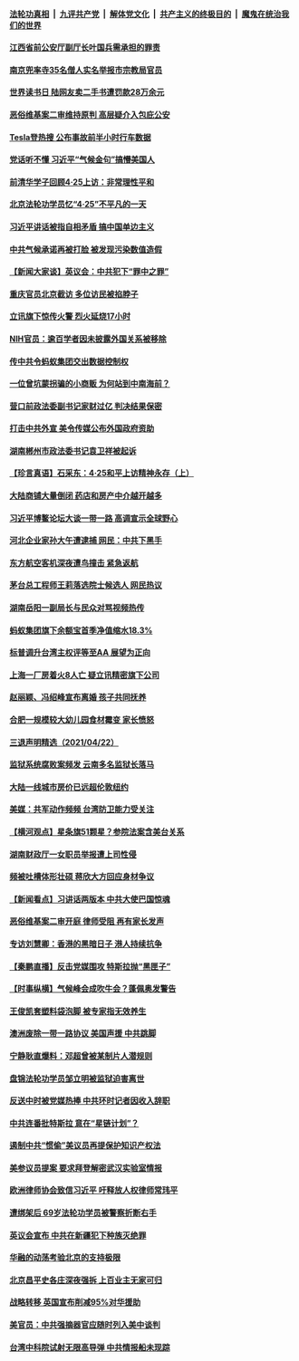 ####  [法轮功真相](../../../../basic/blob/master/README.md?t=04240501) &nbsp;|&nbsp; [九评共产党](../../../../9ping.md/blob/master/README.md?t=04240501) &nbsp;|&nbsp; [解体党文化](../../../../jtdwh.md/blob/master/README.md?t=04240501)  &nbsp;|&nbsp; [共产主义的终极目的](../../../../gczydzjmd.md/blob/master/README.md?t=04240501) &nbsp;|&nbsp; [魔鬼在统治我们的世界](../../../../mgztzwmdsj.md/blob/master/README.md?t=04240501) 

#### [江西省前公安厅副厅长叶国兵需承担的罪责](../pages/nsc413/n12900366.md?t=04240501) 

#### [南京兜率寺35名僧人实名举报市宗教局官员](../pages/nsc413/n12901073.md?t=04240501) 

#### [世界读书日 陆网友卖二手书遭罚款28万余元](../pages/nsc413/n12901000.md?t=04240501) 

#### [恶俗维基案二审维持原判 高层疑介入包庇公安](../pages/nsc413/n12901236.md?t=04240501) 

#### [Tesla登热搜 公布事故前半小时行车数据](../pages/nsc413/n12900832.md?t=04240501) 

#### [党话听不懂 习近平“气候金句”搞懵美国人](../pages/nsc413/n12900990.md?t=04240501) 

#### [前清华学子回顾4·25上访：非常理性平和](../pages/nsc413/n12899661.md?t=04240501) 

#### [北京法轮功学员忆“4·25”不平凡的一天](../pages/nsc413/n12900181.md?t=04240501) 

#### [习近平讲话被指自相矛盾 搞中国单边主义](../pages/nsc413/n12900904.md?t=04240501) 

#### [中共气候承诺再被打脸 被发现污染数值造假](../pages/nsc413/n12900385.md?t=04240501) 

#### [【新闻大家谈】英议会：中共犯下“罪中之罪”](../pages/nsc413/n12900584.md?t=04240501) 

#### [重庆官员北京截访 多位访民被掐脖子](../pages/nsc413/n12899856.md?t=04240501) 

#### [立讯旗下惊传火警 烈火延烧17小时](../pages/nsc413/n12900616.md?t=04240501) 

#### [NIH官员：逾百学者因未披露外国关系被移除](../pages/nsc413/n12900573.md?t=04240501) 

#### [传中共令蚂蚁集团交出数据控制权](../pages/nsc413/n12900261.md?t=04240501) 

#### [一位曾坑蒙拐骗的小商贩 为何站到中南海前？](../pages/nsc413/n12900216.md?t=04240501) 

#### [营口前政法委副书记家财过亿 判决结果保密](../pages/nsc413/n12900260.md?t=04240501) 

#### [打击中共外宣 美令传媒公布外国政府资助](../pages/nsc413/n12900339.md?t=04240501) 

#### [湖南郴州市政法委书记袁卫祥被起诉](../pages/nsc413/n12900150.md?t=04240501) 

#### [【珍言真语】石采东：4·25和平上访精神永存（上）](../pages/nsc413/n12899418.md?t=04240501) 

#### [大陆商铺大量倒闭 药店和房产中介越开越多](../pages/nsc413/n12899979.md?t=04240501) 

#### [习近平博鳌论坛大谈一带一路 高调宣示全球野心](../pages/nsc413/n12900286.md?t=04240501) 

#### [河北企业家孙大午遭逮捕 网民：中共下黑手](../pages/nsc413/n12899943.md?t=04240501) 

#### [东方航空客机深夜遭鸟撞击 紧急返航](../pages/nsc413/n12900070.md?t=04240501) 

#### [茅台总工程师王莉落选院士候选人 网民热议](../pages/nsc413/n12899666.md?t=04240501) 

#### [湖南岳阳一副局长与民众对骂视频热传](../pages/nsc413/n12899665.md?t=04240501) 

#### [蚂蚁集团旗下余额宝首季净值缩水18.3%](../pages/nsc413/n12899946.md?t=04240501) 

#### [标普调升台湾主权评等至AA 展望为正向](../pages/nsc413/n12899669.md?t=04240501) 

#### [上海一厂房着火8人亡 疑立讯精密旗下公司](../pages/nsc413/n12899438.md?t=04240501) 

#### [赵丽颖、冯绍峰宣布离婚 孩子共同抚养](../pages/nsc413/n12899738.md?t=04240501) 

#### [合肥一规模较大幼儿园食材霉变 家长愤怒](../pages/nsc413/n12899505.md?t=04240501) 

#### [三退声明精选（2021/04/22）](../pages/nsc413/n12899795.md?t=04240501) 

#### [监狱系统腐败案频发 云南多名监狱长落马](../pages/nsc413/n12899506.md?t=04240501) 

#### [大陆一线城市房价已远超伦敦纽约](../pages/nsc413/n12899169.md?t=04240501) 

#### [美媒：共军动作频频 台湾防卫能力受关注](../pages/nsc413/n12899389.md?t=04240501) 


#### [【横河观点】星条旗51颗星？参院法案含美台关系](../pages/nsc413/n12899168.md?t=04240501) 

#### [湖南财政厅一女职员举报遭上司性侵](../pages/nsc413/n12899341.md?t=04240501) 

#### [频被吐槽体形壮硕 蒋欣大方回应身材争议](../pages/nsc413/n12899061.md?t=04240501) 

#### [【新闻看点】习讲话两版本 中共大使巴国惊魂](../pages/nsc413/n12898524.md?t=04240501) 

#### [恶俗维基案二审开庭 律师受阻 再有家长发声](../pages/nsc413/n12899102.md?t=04240501) 

#### [专访刘慧卿：香港的黑暗日子 港人持续抗争](../pages/nsc413/n12898828.md?t=04240501) 

#### [【秦鹏直播】反击党媒围攻 特斯拉抛“黑匣子”](../pages/nsc413/n12899045.md?t=04240501) 

#### [【时事纵横】气候峰会成吹牛会？蓬佩奥发警告](../pages/nsc413/n12898974.md?t=04240501) 

#### [王俊凯套塑料袋泡脚 被专家指无效养生](../pages/nsc413/n12898877.md?t=04240501) 

#### [澳洲废除一带一路协议 美国声援 中共跳脚](../pages/nsc413/n12898768.md?t=04240501) 

#### [宁静耿直爆料：邓超曾被某制片人潜规则](../pages/nsc413/n12898706.md?t=04240501) 

#### [盘锦法轮功学员邹立明被监狱迫害离世](../pages/nsc413/n12897749.md?t=04240501) 

#### [反送中时被党媒热捧 中共环时记者因收入辞职](../pages/nsc413/n12898609.md?t=04240501) 

#### [中共连番批特斯拉 意在“星链计划”？](../pages/nsc413/n12898758.md?t=04240501) 

#### [遏制中共“惯偷”美议员再提保护知识产权法](../pages/nsc413/n12898800.md?t=04240501) 

#### [美参议员提案 要求拜登解密武汉实验室情报](../pages/nsc413/n12898787.md?t=04240501) 

#### [欧洲律师协会致信习近平 吁释放人权律师常玮平](../pages/nsc413/n12898769.md?t=04240501) 

#### [遭绑架后 69岁法轮功学员被警察折断右手](../pages/nsc413/n12898245.md?t=04240501) 

#### [英议会宣布 中共在新疆犯下种族灭绝罪](../pages/nsc413/n12898674.md?t=04240501) 

#### [华融的动荡考验北京的支持极限](../pages/nsc413/n12898038.md?t=04240501) 

#### [北京昌平史各庄深夜强拆 上百业主无家可归](../pages/nsc413/n12898372.md?t=04240501) 

#### [战略转移 英国宣布削减95%对华援助](../pages/nsc413/n12898513.md?t=04240501) 

#### [美官员：中共强摘器官应随时列入美中谈判](../pages/nsc413/n12897598.md?t=04240501) 

#### [台湾中科院试射无限高导弹 中共情报船未现踪](../pages/nsc413/n12898542.md?t=04240501) 

